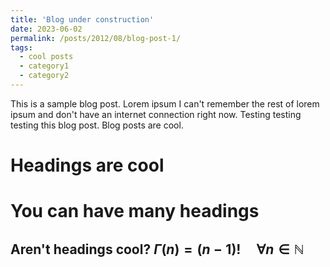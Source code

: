 ```yaml
---
title: 'Blog under construction'
date: 2023-06-02
permalink: /posts/2012/08/blog-post-1/
tags:
  - cool posts
  - category1
  - category2
---
```


This is a sample blog post. Lorem ipsum I can't remember the rest of lorem ipsum and don't have an internet connection right now. Testing testing testing this blog post. Blog posts are cool.

Headings are cool
======

You can have many headings
======

Aren't headings cool? $\Gamma(n) = (n-1)!\quad\forall n\in\mathbb N$
------